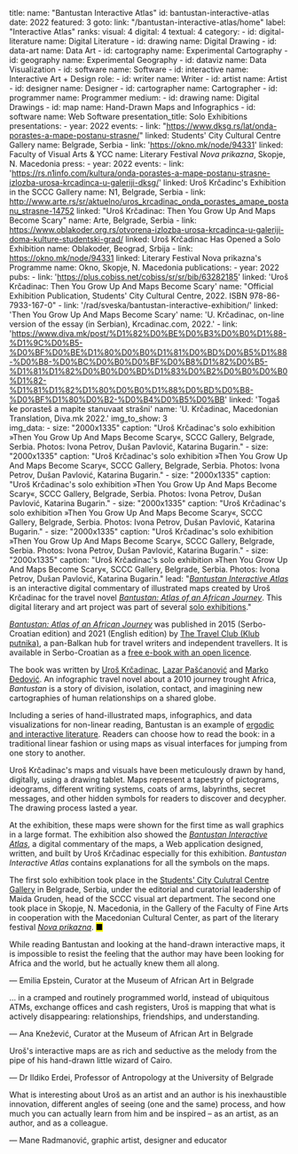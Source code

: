 title: 
    name: "Bantustan Interactive Atlas"
id: bantustan-interactive-atlas
date: 2022
featured: 3
goto:
    link: "/bantustan-interactive-atlas/home"
    label: "Interactive Atlas"
ranks:
    visual: 4
    digital: 4
    textual: 4
category:
    - id: digital-literature
      name: Digital Literature
    - id: drawing
      name: Digital Drawing
    - id: data-art
      name: Data Art
    - id: cartography
      name: Experimental Cartography
    - id: geography
      name: Experimental Geography
    - id: dataviz
      name: Data Visualization
    - id: software
      name: Software
    - id: interactive
      name: Interactive Art + Design
role:
    - id: writer
      name: Writer
    - id: artist
      name: Artist
    - id: designer
      name: Designer
    - id: cartographer
      name: Cartographer
    - id: programmer
      name: Programmer
medium:
    - id: drawing
      name: Digital Drawings
    - id: map
      name: Hand-Drawn Maps and Infographics
    - id: software
      name: Web Software
presentation_title: Solo Exhibitions
presentations:
    - year: 2022
      events:
        - link: "https://www.dksg.rs/lat/onda-porastes-a-mape-postanu-strasne/"
          linked: Students' City Cultural Centre Gallery
          name: Belgrade, Serbia
        - link: 'https://okno.mk/node/94331'
          linked: Faculty of Visual Arts & YCC
          name: Literary Festival <em>Nova prikazna</em>, Skopje, N. Macedonia
press:
    - year: 2022
      events:
        - link: 'https://rs.n1info.com/kultura/onda-porastes-a-mape-postanu-strasne-izlozba-urosa-krcadinca-u-galeriji-dksg/'
          linked: Uroš Krčadinc's Exhibition in the SCCC Gallery
          name: N1, Belgrade, Serbia
        - link: http://www.arte.rs/sr/aktuelno/uros_krcadinac_onda_porastes_amape_postanu_strasne-14752
          linked: "Uroš Krčadinac: Then You Grow Up And Maps Become Scary"
          name: Arte, Belgrade, Serbia
        - link: https://www.oblakoder.org.rs/otvorena-izlozba-urosa-krcadinca-u-galeriji-doma-kulture-studentski-grad/
          linked: Uroš Krčadinac Has Opened a Solo Exhibition
          name: Oblakoder, Beograd, Srbija
        - link: https://okno.mk/node/94331
          linked: Literary Festival Nova prikazna's Programme
          name: Okno, Skopje, N. Macedonia
publications:
    - year: 2022
      pubs:
        - link: 'https://plus.cobiss.net/cobiss/sr/sr/bib/63282185'
          linked: 'Uroš Krčadinac: Then You Grow Up And Maps Become Scary'
          name: "Official Exhibition Publication, Students' City Cultural Centre, 2022. ISBN 978-86-7933-167-0"
        - link: '/rad/sveska/bantustan-interactive-exhibition/'
          linked: 'Then You Grow Up And Maps Become Scary'
          name: 'U. Krčadinac, on-line version of the essay (in Serbian), Krcadinac.com, 2022.'
        - link: 'https://www.diva.mk/post/%D1%82%D0%BE%D0%B3%D0%B0%D1%88-%D1%9C%D0%B5-%D0%BF%D0%BE%D1%80%D0%B0%D1%81%D0%BD%D0%B5%D1%88-%D0%B8-%D0%BC%D0%B0%D0%BF%D0%B8%D1%82%D0%B5-%D1%81%D1%82%D0%B0%D0%BD%D1%83%D0%B2%D0%B0%D0%B0%D1%82-%D1%81%D1%82%D1%80%D0%B0%D1%88%D0%BD%D0%B8-%D0%BF%D1%80%D0%B2-%D0%B4%D0%B5%D0%BB'
          linked: 'Togaš ḱe porasteš a mapite stanuvaat strašni'
          name: 'U. Krčadinac, Macedonian Translation, Diva.mk 2022.'
img_to_show: 3       
img_data:
    - size: "2000x1335"
      caption: "Uroš Krčadinac's solo exhibition »Then You Grow Up And Maps Become Scary«, SCCC Gallery, Belgrade, Serbia.  Photos: Ivona Petrov, Dušan Pavlović, Katarina Bugarin."
    - size: "2000x1335"
      caption: "Uroš Krčadinac's solo exhibition »Then You Grow Up And Maps Become Scary«, SCCC Gallery, Belgrade, Serbia.  Photos: Ivona Petrov, Dušan Pavlović, Katarina Bugarin."
    - size: "2000x1335"
      caption: "Uroš Krčadinac's solo exhibition »Then You Grow Up And Maps Become Scary«, SCCC Gallery, Belgrade, Serbia.  Photos: Ivona Petrov, Dušan Pavlović, Katarina Bugarin."
    - size: "2000x1335"
      caption: "Uroš Krčadinac's solo exhibition »Then You Grow Up And Maps Become Scary«, SCCC Gallery, Belgrade, Serbia.  Photos: Ivona Petrov, Dušan Pavlović, Katarina Bugarin."
    - size: "2000x1335"
      caption: "Uroš Krčadinac's solo exhibition »Then You Grow Up And Maps Become Scary«, SCCC Gallery, Belgrade, Serbia.  Photos: Ivona Petrov, Dušan Pavlović, Katarina Bugarin."
    - size: "2000x1335"
      caption: "Uroš Krčadinac's solo exhibition »Then You Grow Up And Maps Become Scary«, SCCC Gallery, Belgrade, Serbia.  Photos: Ivona Petrov, Dušan Pavlović, Katarina Bugarin."
lead: "<a href='/bantustan-interactive-atlas/home' target='_blank'><em>Bantustan Interactive Atlas</em></a> is an interactive digital commentary of illustrated maps created by Uroš Krčadinac for the travel novel <a href='/work/projects/bantustan-book'><em>Bantustan: Atlas of an African Journey</em></a>. This digital literary and art project was part of several <a href='/work/projects/maps-exhibition'>solo exhibitions</a>."

<a href='/work/projects/bantustan-book' target='_blank'><em>Bantustan: Atlas of an African Journey</em></a> was published in 2015 (Serbo-Croatian edition) and 2021 (English edition) by <a href='https://www.thetravelclub.org/about-the-club' target='_blank'>The Travel Club (Klub putnika)</a>, a pan-Balkan hub for travel writers and independent travellers. It is available in Serbo-Croatian as a <a href='http://www.klubputnika.org/tmp/Bantustan.pdf' target='_blank'>free e-book with an open licence</a>. 

The book was written by <a href='/work/about' target='_blank'>Uroš Krčadinac</a>, <a href='https://www.amazon.com/Lazar-Pascanovic/e/B0933FH8RS/' target='_blank'>Lazar Pašćanović</a> and <a href='https://www.amazon.com/Marko-Djedovic/e/B0936V89ZF/' target='_blank'>Marko Đedović</a>. An infographic travel novel about a 2010 journey trought Africa, <em>Bantustan</em> is a story of division, isolation, contact, and imagining new cartographies of human relationships on a shared globe.

Including a series of hand-illustrated maps, infographics, and data visualizations for non-linear reading, Bantustan is an example of <a href='https://www.articleworld.org/index.php/Ergodic_literature' target='_blank'>ergodic and interactive literature</a>. Readers can choose how to read the book: in a traditional linear fashion or using maps as visual interfaces for jumping from one story to another.

Uroš Krčadinac's maps and visuals have been meticulously drawn by hand, digitally, using a drawing tablet. Maps represent a tapestry of pictograms, ideograms, different writing systems, coats of arms, labyrinths, secret messages, and other hidden symbols for readers to discover and decypher. The drawing process lasted a year.

At the exhibition, these maps were shown for the first time as wall graphics in a large format. The exhibition also showed the <a href='/bantustan-interactive-atlas/home' target='_blank'><em>Bantustan Interactive Atlas</em></a>, a digital commentary of the maps, a Web application designed, written, and built by Uroš Krčadinac especially for this exhibition. <em>Bantustan Interactive Atlas</em> contains explanations for all the symbols on the maps.

The first solo exhibition took place in the <a href='https://www.dksg.rs/lat/onda-porastes-a-mape-postanu-strasne/' target='_blank'>Students' City Culutral Centre Gallery</a> in Belgrade, Serbia, under the editorial and curatorial leadership of Maida Gruden, head of the SCCC visual art department. The second one took place in Skopje, N. Macedonia, in the Gallery of the Faculty of Fine Arts in cooperation with the Macedonian Cultural Center, as part of the literary festival <a href='https://okno.mk/node/94331' target='_blank'><em>Nova prikazna</em></a>. <mark>&#9632;</mark>
 <div class="quote-block">
<div class="quote1 quote-upper-dash">While reading Bantustan and looking at the hand-drawn interactive maps, it is impossible to resist the feeling that the author may have been looking for Africa and the world, but he actually knew them all along.<p class="by">— Emilia Epstein, Curator at the Museum of African Art in Belgrade</p></div>
 <div class="quote1 quote-upper-dash">... in a cramped and routinely programmed world, instead of ubiquitous ATMs, exchange offices and cash registers, Uroš is mapping that what is actively disappearing: relationships, friendships, and understanding.<p class="by">— Ana Knežević, Curator at the Museum of African Art in Belgrade</p></div>
 <div class="quote1 quote-upper-dash">Uroš's interactive maps are as rich and seductive as the melody from the pipe of his hand-drawn little wizard of Cairo.<p class="by">— Dr Ildiko Erdei, Professor of Antropology at the University of Belgrade</p></div>
 <div class="quote1 quote-upper-dash">What is interesting about Uroš as an artist and an author is his inexhaustible innovation, different angles of seeing (one and the same) process, and how much you can actually learn from him and be inspired – as an artist, as an author, and as a colleague.<p class="by">— Mane Radmanović, graphic artist, designer and educator</p></div>
 </div>